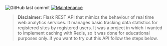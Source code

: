 ![GitHub last commit](https://img.shields.io/github/last-commit/ewerttrewe/fullstack-real-estate-app?style=plastic) [![Maintenance](https://img.shields.io/maintenance/no/2023)](https://img.shields.io/maintenance/no/2023?style=plastic)



> **Disclaimer:** Flask REST API that mimics the behaviour of real time web analytics services. It manages basic tracking data statistics for registered sites by registered users. It was a project in which i wanted to implement caching with Redis, so it was done for educational purposes only..if you want to try out this API follow the steps below.
